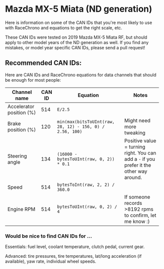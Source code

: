 # Mazda MX-5 Miata (ND generation)

Here is information on some of the CAN IDs that you're most likely to use with
RaceChrono and equations to get the right scale, etc.

These CAN IDs were tested on 2019 Mazda MX-5 Miata RF, but should apply to other
model years of the ND generation as well. If you find any mistakes, or model
year specific CAN IDs, please send a pull request!

## Recommended CAN IDs:

Here are CAN IDs and RaceChrono equations for data channels that should be
enough for most people:

Channel name | CAN ID | Equation | Notes
------------ | --- | -------- | -----
Accelerator position (%) | 514 | `E/2.5` |
Brake position (%) | 120 | `min(max(bitsToUInt(raw, 28, 12) - 156, 0) / 2.56, 100)` | Might need more tweaking
Steering angle | 134 | `(16000 - bytesToUInt(raw, 0, 2)) * 0.1` | Positive value = turning right. You can add a `-` if you prefer it the other way around.
Speed | 514 | `bytesToInt(raw, 2, 2) / 360.0` |
Engine RPM | 514 | `bytesToUInt(raw, 0, 2) / 4` | If someone records >8192 rpms to confirm, let me know :)

### Would be nice to find CAN IDs for ...

Essentials: fuel level, coolant temperature, clutch pedal, current gear.

Advanced: tire pressures, tire temperatures, lat/long acceleration (if
available), yaw rate, individual wheel speeds.
